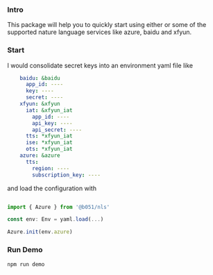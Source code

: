 ### Intro

This package will help you to quickly start using either or some of the supported nature language services like azure, baidu and xfyun.

### Start

I would consolidate secret keys into an environment yaml file like

```yaml
    baidu: &baidu
      app_id: ----
      key: ----
      secret: ----
    xfyun: &xfyun
      iat: &xfyun_iat
        app_id: ----
        api_key: ----
        api_secret: ----
      tts: *xfyun_iat
      ise: *xfyun_iat
      ots: *xfyun_iat
    azure: &azure
      tts:
        region: ----
        subscription_key: ----
```

and load the configuration with 

```javascript

import { Azure } from '@b051/nls'

const env: Env = yaml.load(...)

Azure.init(env.azure)

```

### Run Demo

```shell
npm run demo
```